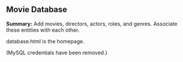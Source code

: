 ## Movie Database

**Summary:** Add movies, directors, actors, roles, and genres. Associate these entities with each other.

database.html is the homepage.

(MySQL credentials have been removed.)